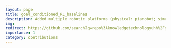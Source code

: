 ```yaml
---
layout: page
title: goal_conditioned_RL_baselines
description: Added multiple robotic platforms (physical: pianobot; simulated: NICO robot), created a modular generalized model interface, and modified simulation environments. 
img: 
redirect: https://github.com/search?q=repo%3Aknowledgetechnologyuhh%2Fgoal_conditioned_RL_baselines%20abawi&type=code
importance: 1
category: contributions
---
```

